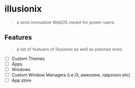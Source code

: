 # illusionix

> a semi innovative WebOS meant for power users

## Features

> a list of featuers of illusionix as well as planned ones

- [ ] Custom Themes
- [ ] Apps
- [ ] Windows
- [ ] Custom Window Managers (i.e i3, awesome, ratpoison etc)
- [ ] App store
